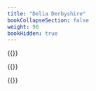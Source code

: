 ```yaml
---
title: "Delia Derbyshire"
bookCollapseSection: false
weight: 90
bookHidden: true
---
```


{{<youtube nXnmSgaeGAI>}}

{{<youtube W0OGeEgwKNs>}}

{{<youtube xkIEkLww3lg>}}
